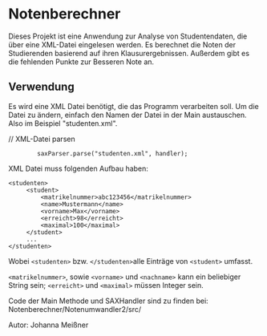 # Notenberechner

Dieses Projekt ist eine Anwendung zur Analyse von Studentendaten, die über eine XML-Datei eingelesen werden. 
Es berechnet die Noten der Studierenden basierend auf ihren Klausurergebnissen. Außerdem gibt es die fehlenden Punkte zur Besseren Note an.

## Verwendung

Es wird eine XML Datei benötigt, die das Programm verarbeiten soll. Um die Datei zu ändern, einfach den Namen der Datei in der Main austauschen.
Also im Beispiel "studenten.xml".

 // XML-Datei parsen
 
            saxParser.parse("studenten.xml", handler);

XML Datei muss folgenden Aufbau haben:
```
<studenten>
     <student>
         <matrikelnummer>abc123456</matrikelnummer>
         <name>Mustermann</name>
         <vorname>Max</vorname>
         <erreicht>98</erreicht>
         <maximal>100</maximal>
     </student>
     ...
</studenten>
```
 

Wobei  `<studenten>` bzw. `</studenten>`alle Einträge von `<student>` umfasst.

 `<matrikelnummer>`, sowie `<vorname>` und `<nachname>` kann ein beliebiger String sein;
`<erreicht>` und `<maximal>` müssen Integer sein.

Code der Main Methode und SAXHandler sind zu finden bei:
    Notenberechner/Notenumwandler2/src/

Autor:
Johanna Meißner
